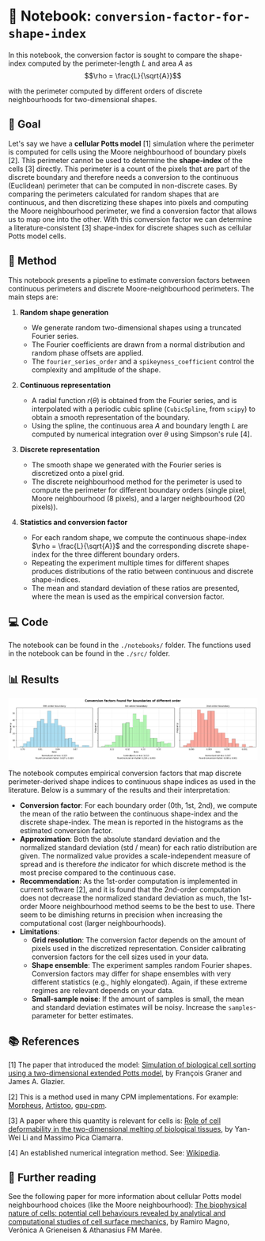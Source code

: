 # 📃 Notebook: `conversion-factor-for-shape-index`

In this notebook, the conversion factor is sought to compare the shape-index computed by the perimeter-length $L$ and area $A$ as  
$$\rho = \frac{L}{\sqrt{A}}$$

with the perimeter computed by different orders of discrete neighbourhoods for two-dimensional shapes.

## 🎯 Goal

Let's say we have a **cellular Potts model** [1] simulation where the perimeter is computed for cells using the Moore neighbourhood of boundary pixels [2]. This perimeter cannot be used to determine the **shape-index** of the cells [3] directly. This perimeter is a count of the pixels that are part of the discrete boundary and therefore needs a conversion to the continuous (Euclidean) perimeter that can be computed in non-discrete cases. By comparing the perimeters calculated for random shapes that are continuous, and then discretizing these shapes into pixels and computing the Moore neighbourhood perimeter, we find a conversion factor that allows us to map one into the other. With this conversion factor we can determine a literature-consistent [3] shape-index for discrete shapes such as cellular Potts model cells.

## 🔧 Method

This notebook presents a pipeline to estimate conversion factors between continuous perimeters and discrete Moore-neighbourhood perimeters. The main steps are:

1. **Random shape generation**  
   - We generate random two-dimensional shapes using a truncated Fourier series.  
   - The Fourier coefficients are drawn from a normal distribution and random phase offsets are applied.  
   - The `fourier_series_order` and a `spikeyness_coefficient` control the complexity and amplitude of the shape.

2. **Continuous representation**  
   - A radial function $r(\theta)$ is obtained from the Fourier series, and is interpolated with a periodic cubic spline (`CubicSpline`, from `scipy`) to obtain a smooth representation of the boundary.  
   - Using the spline, the continuous area $A$ and boundary length $L$ are computed by numerical integration over $\theta$ using Simpson's rule [4].

3. **Discrete representation**  
   - The smooth shape we generated with the Fourier series is discretized onto a pixel grid.  
   - The discrete neighbourhood method for the perimeter is used to compute the perimeter for different boundary orders (single pixel, Moore neighbourhood (8 pixels), and a larger neighbourhood (20 pixels)).

4. **Statistics and conversion factor**  
   - For each random shape, we compute the continuous shape-index $\rho = \frac{L}{\sqrt{A}}$ and the corresponding discrete shape-index for the three different boundary orders.  
   - Repeating the experiment multiple times for different shapes produces distributions of the ratio between continuous and discrete shape-indices.  
   - The mean and standard deviation of these ratios are presented, where the mean is used as the empirical conversion factor.

## 💻 Code

The notebook can be found in the `./notebooks/` folder. The functions used in the notebook can be found in the `./src/` folder.

## 📊 Results

![example_results](data/example_results.png)

The notebook computes empirical conversion factors that map discrete perimeter-derived shape indices to continuous shape indices as used in the literature. Below is a summary of the results and their interpretation:

- **Conversion factor**: For each boundary order (0th, 1st, 2nd), we compute the mean of the ratio between the continuous shape-index and the discrete shape-index. The mean is reported in the histograms as the estimated conversion factor.
- **Approximation**: Both the absolute standard deviation and the normalized standard deviation (std / mean) for each ratio distribution are given. The normalized value provides a scale-independent measure of spread and is therefore *the* indicator for which discrete method is the most precise compared to the continuous case.
- **Recommendation**: As the 1st-order computation is implemented in current software [2], and it is found that the 2nd-order computation does not decrease the normalized standard deviation as much, the 1st-order Moore neighbourhood method seems to be the best to use. There seem to be dimishing returns in precision when increasing the computational cost (larger neighbourhoods).
- **Limitations**:  
  - **Grid resolution**: The conversion factor depends on the amount of pixels used in the discretized representation. Consider calibrating conversion factors for the cell sizes used in your data.  
  - **Shape ensemble**: The experiment samples random Fourier shapes. Conversion factors may differ for shape ensembles with very different statistics (e.g., highly elongated). Again, if these extreme regimes are relevant depends on your data.  
  - **Small-sample noise**: If the amount of samples is small, the mean and standard deviation estimates will be noisy. Increase the `samples`-parameter for better estimates.

## 📚 References

[1] The paper that introduced the model: [Simulation of biological cell sorting using a two-dimensional extended Potts model](https://doi.org/10.1103/PhysRevLett.69.2013), by François Graner and James A. Glazier.

[2] This is a method used in many CPM implementations. For example: [Morpheus](https://morpheus.gitlab.io/), [Artistoo](https://artistoo.net/), [gpu-cpm](https://arxiv.org/abs/2312.09317).

[3] A paper where this quantity is relevant for cells is: [Role of cell deformability in the two-dimensional melting of biological tissues](https://journals.aps.org/prmaterials/abstract/10.1103/PhysRevMaterials.2.045602), by Yan-Wei Li and Massimo Pica Ciamarra.

[4] An established numerical integration method. See: [Wikipedia](https://en.wikipedia.org/wiki/Simpson%27s_rule).

## 🔎 Further reading

See the following paper for more information about cellular Potts model neighbourhood choices (like the Moore neighbourhood): [The biophysical nature of cells: potential cell behaviours revealed by analytical and computational studies of cell surface mechanics](https://doi.org/10.1186/s13628-015-0022-x), by Ramiro Magno, Verônica A Grieneisen & Athanasius FM Marée.
